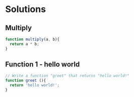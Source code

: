 # Solutions

## Multiply

```JavaScript
function multiply(a, b){
  return a * b;
}
```

## Function 1 - hello world
```JavaScript
// Write a function "greet" that returns "hello world!"
function greet (){
  return 'hello world!';
}
```